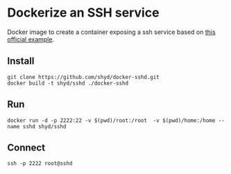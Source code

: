 # Dockerize an SSH service

Docker image to create a container exposing a ssh service based on [this official example](https://docs.docker.com/engine/examples/running_ssh_service/).

## Install

```
git clone https://github.com/shyd/docker-sshd.git
docker build -t shyd/sshd ./docker-sshd
```

## Run

```
docker run -d -p 2222:22 -v $(pwd)/root:/root  -v $(pwd)/home:/home --name sshd shyd/sshd
```

## Connect

```
ssh -p 2222 root@sshd
```
